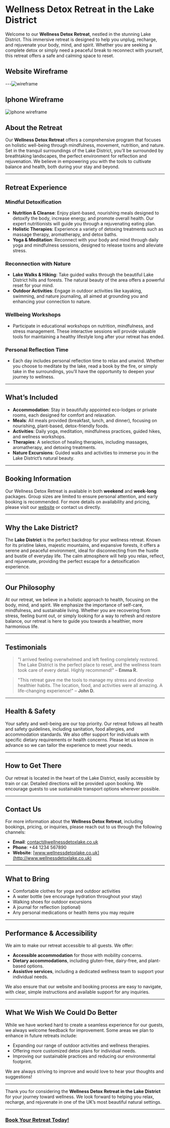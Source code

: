# Wellness Detox Retreat in the Lake District

Welcome to our **Wellness Detox Retreat**, nestled in the stunning Lake District. This immersive retreat is designed to help you unplug, recharge, and rejuvenate your body, mind, and spirit. Whether you are seeking a complete detox or simply need a peaceful break to reconnect with yourself, this retreat offers a safe and calming space to reset.


## Website Wireframe 


---![wireframe](https://github.com/user-attachments/assets/662b05d9-eb7e-46c6-8001-6622ee221900)

## Iphone Wireframe 
![iphone wireframe](https://github.com/user-attachments/assets/10be71b9-bfff-4050-a640-7e27af003646)

## About the Retreat

Our **Wellness Detox Retreat** offers a comprehensive program that focuses on holistic well-being through mindfulness, movement, nutrition, and nature. Set in the tranquil surroundings of the Lake District, you’ll be surrounded by breathtaking landscapes, the perfect environment for reflection and rejuvenation. We believe in empowering you with the tools to cultivate balance and health, both during your stay and beyond.

---

## Retreat Experience

### Mindful Detoxification
- **Nutrition & Cleanse**: Enjoy plant-based, nourishing meals designed to detoxify the body, increase energy, and promote overall health. Our expert nutritionists will guide you through a rejuvenating eating plan.
- **Holistic Therapies**: Experience a variety of detoxing treatments such as massage therapy, aromatherapy, and detox baths.
- **Yoga & Meditation**: Reconnect with your body and mind through daily yoga and mindfulness sessions, designed to release toxins and alleviate stress.

### Reconnection with Nature
- **Lake Walks & Hiking**: Take guided walks through the beautiful Lake District hills and forests. The natural beauty of the area offers a powerful reset for your mind.
- **Outdoor Activities**: Engage in outdoor activities like kayaking, swimming, and nature journaling, all aimed at grounding you and enhancing your connection to nature.

### Wellbeing Workshops
- Participate in educational workshops on nutrition, mindfulness, and stress management. These interactive sessions will provide valuable tools for maintaining a healthy lifestyle long after your retreat has ended.

### Personal Reflection Time
- Each day includes personal reflection time to relax and unwind. Whether you choose to meditate by the lake, read a book by the fire, or simply take in the surroundings, you’ll have the opportunity to deepen your journey to wellness.

---

## What’s Included

- **Accommodation**: Stay in beautifully appointed eco-lodges or private rooms, each designed for comfort and relaxation.
- **Meals**: All meals provided (breakfast, lunch, and dinner), focusing on nourishing, plant-based, detox-friendly foods.
- **Activities**: Daily yoga, meditation, mindfulness practices, guided hikes, and wellness workshops.
- **Therapies**: A selection of healing therapies, including massages, aromatherapy, and detoxing treatments.
- **Nature Excursions**: Guided walks and activities to immerse you in the Lake District’s natural beauty.

---

## Booking Information

Our Wellness Detox Retreat is available in both **weekend** and **week-long** packages. Group sizes are limited to ensure personal attention, and early booking is recommended. For more details on availability and pricing, please visit our [website](#) or contact us directly.

---

## Why the Lake District?

The **Lake District** is the perfect backdrop for your wellness retreat. Known for its pristine lakes, majestic mountains, and expansive forests, it offers a serene and peaceful environment, ideal for disconnecting from the hustle and bustle of everyday life. The calm atmosphere will help you relax, reflect, and rejuvenate, providing the perfect escape for a detoxification experience.

---

## Our Philosophy

At our retreat, we believe in a holistic approach to health, focusing on the body, mind, and spirit. We emphasize the importance of self-care, mindfulness, and sustainable living. Whether you are recovering from stress, feeling burnt out, or simply looking for a way to refresh and restore balance, our retreat is here to guide you towards a healthier, more harmonious life.

---

## Testimonials

> "I arrived feeling overwhelmed and left feeling completely restored. The Lake District is the perfect place to reset, and the wellness team took care of every detail. Highly recommend!" – **Emma R.**

> "This retreat gave me the tools to manage my stress and develop healthier habits. The location, food, and activities were all amazing. A life-changing experience!" – **John D.**

---

## Health & Safety

Your safety and well-being are our top priority. Our retreat follows all health and safety guidelines, including sanitation, food allergies, and accommodation standards. We also offer support for individuals with specific dietary requirements or health concerns. Please let us know in advance so we can tailor the experience to meet your needs.

---

## How to Get There

Our retreat is located in the heart of the Lake District, easily accessible by train or car. Detailed directions will be provided upon booking. We encourage guests to use sustainable transport options wherever possible.

---

## Contact Us

For more information about the **Wellness Detox Retreat**, including bookings, pricing, or inquiries, please reach out to us through the following channels:

- **Email**: [contact@wellnessdetoxlake.co.uk](mailto:contact@wellnessdetoxlake.co.uk)
- **Phone**: +44 1234 567890
- **Website**: [www.wellnessdetoxlake.co.uk](http://www.wellnessdetoxlake.co.uk)

---

## What to Bring

- Comfortable clothes for yoga and outdoor activities
- A water bottle (we encourage hydration throughout your stay)
- Walking shoes for outdoor excursions
- A journal for reflection (optional)
- Any personal medications or health items you may require

---

## Performance & Accessibility

We aim to make our retreat accessible to all guests. We offer:
- **Accessible accommodation** for those with mobility concerns.
- **Dietary accommodations**, including gluten-free, dairy-free, and plant-based options.
- **Assistive services**, including a dedicated wellness team to support your individual needs.

We also ensure that our website and booking process are easy to navigate, with clear, simple instructions and available support for any inquiries.

---

## What We Wish We Could Do Better

While we have worked hard to create a seamless experience for our guests, we always welcome feedback for improvement. Some areas we plan to enhance in future retreats include:
- Expanding our range of outdoor activities and wellness therapies.
- Offering more customized detox plans for individual needs.
- Improving our sustainable practices and reducing our environmental footprint.

We are always striving to improve and would love to hear your thoughts and suggestions!

---

Thank you for considering the **Wellness Detox Retreat in the Lake District** for your journey toward wellness. We look forward to helping you relax, recharge, and rejuvenate in one of the UK’s most beautiful natural settings.

---

### [Book Your Retreat Today!](#)
